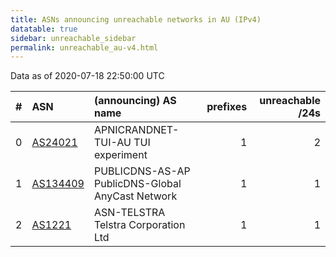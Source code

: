 ```yaml
---
title: ASNs announcing unreachable networks in AU (IPv4)
datatable: true
sidebar: unreachable_sidebar
permalink: unreachable_au-v4.html
---
```


Data as of 2020-07-18 22:50:00 UTC


<div class="datatable-begin"></div>

|   # | ASN                                      | (announcing) AS name                             |   prefixes |   unreachable /24s |
|----:|:-----------------------------------------|:-------------------------------------------------|-----------:|-------------------:|
|   0 | [AS24021](unreachable_AS24021-v4.html)   | APNICRANDNET-TUI-AU TUI experiment               |          1 |                  2 |
|   1 | [AS134409](unreachable_AS134409-v4.html) | PUBLICDNS-AS-AP PublicDNS-Global AnyCast Network |          1 |                  1 |
|   2 | [AS1221](unreachable_AS1221-v4.html)     | ASN-TELSTRA Telstra Corporation Ltd              |          1 |                  1 |

<div class="datatable-end"></div>